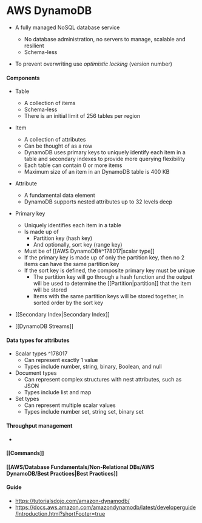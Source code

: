 # AWS DynamoDB

- A fully managed NoSQL database service
	- No database administration, no servers to manage, scalable and resilient
	- Schema-less

- To prevent overwriting use *optimistic locking* (version number)

#### Components
- Table
	- A collection of items
	- Schema-less
	- There is an initial limit of 256 tables per region

- Item
	- A collection of attributes
	- Can be thought of as a row
	- DynamoDB uses primary keys to uniquely identify each item in a table and secondary indexes to provide more querying flexibility
	- Each table can contain 0 or more items
	- Maximum size of an item in an DynamoDB table is 400 KB

- Attribute
	- A fundamental data element
	- DynamoDB supports nested attributes up to 32 levels deep

- Primary key
	- Uniquely identifies each item in a table
	- Is made up of 
		- Partition key (hash key)
		- And optionally, sort key (range key)
	- Must be of [[AWS DynamoDB#^178017|scalar type]]
	- If the primary key is made up of only the partition key, then no 2 items can have the same partition key
	- If the sort key is defined, the composite primary key must be unique
		- The partition key will go through a hash function and the output will be used to determine the [[Partition|partition]] that the item will be stored
		- Items with the same partition keys will be stored together, in sorted order by the sort key

- [[Secondary Index|Secondary Index]]

- [[DynamoDB Streams]]

#### Data types for attributes
- Scalar types ^178017
	- Can represent exactly 1 value
	- Types include number, string, binary, Boolean, and null
- Document types
	- Can represent complex structures with nest attributes, such as JSON
	- Types include list and map
- Set types
	- Can represent multiple scalar values
	- Types include number set, string set, binary set


#### Throughput management
- 

#### [[Commands]]

#### [[AWS/Database Fundamentals/Non-Relational DBs/AWS DynamoDB/Best Practices|Best Practices]]

#### Guide
- https://tutorialsdojo.com/amazon-dynamodb/
- https://docs.aws.amazon.com/amazondynamodb/latest/developerguide/Introduction.html?shortFooter=true





